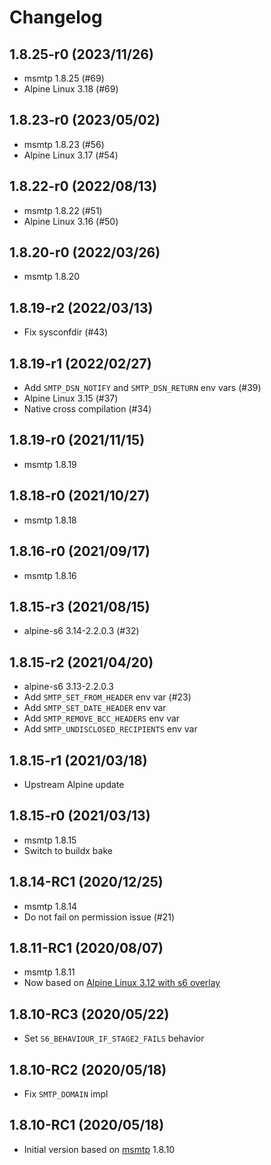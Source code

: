 # Changelog

## 1.8.25-r0 (2023/11/26)

* msmtp 1.8.25 (#69)
* Alpine Linux 3.18 (#69)

## 1.8.23-r0 (2023/05/02)

* msmtp 1.8.23 (#56)
* Alpine Linux 3.17 (#54)

## 1.8.22-r0 (2022/08/13)

* msmtp 1.8.22 (#51)
* Alpine Linux 3.16 (#50)

## 1.8.20-r0 (2022/03/26)

* msmtp 1.8.20

## 1.8.19-r2 (2022/03/13)

* Fix sysconfdir (#43)

## 1.8.19-r1 (2022/02/27)

* Add `SMTP_DSN_NOTIFY` and `SMTP_DSN_RETURN` env vars (#39)
* Alpine Linux 3.15 (#37)
* Native cross compilation (#34)

## 1.8.19-r0 (2021/11/15)

* msmtp 1.8.19

## 1.8.18-r0 (2021/10/27)

* msmtp 1.8.18

## 1.8.16-r0 (2021/09/17)

* msmtp 1.8.16

## 1.8.15-r3 (2021/08/15)

* alpine-s6 3.14-2.2.0.3 (#32)

## 1.8.15-r2 (2021/04/20)

* alpine-s6 3.13-2.2.0.3
* Add `SMTP_SET_FROM_HEADER` env var (#23)
* Add `SMTP_SET_DATE_HEADER` env var
* Add `SMTP_REMOVE_BCC_HEADERS` env var
* Add `SMTP_UNDISCLOSED_RECIPIENTS` env var

## 1.8.15-r1 (2021/03/18)

* Upstream Alpine update

## 1.8.15-r0 (2021/03/13)

* msmtp 1.8.15
* Switch to buildx bake

## 1.8.14-RC1 (2020/12/25)

* msmtp 1.8.14
* Do not fail on permission issue (#21)

## 1.8.11-RC1 (2020/08/07)

* msmtp 1.8.11
* Now based on [Alpine Linux 3.12 with s6 overlay](https://github.com/crazy-max/docker-alpine-s6/)

## 1.8.10-RC3 (2020/05/22)

* Set `S6_BEHAVIOUR_IF_STAGE2_FAILS` behavior

## 1.8.10-RC2 (2020/05/18)

* Fix `SMTP_DOMAIN` impl

## 1.8.10-RC1 (2020/05/18)

* Initial version based on [msmtp](https://marlam.de/msmtp/) 1.8.10
